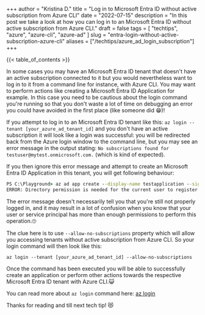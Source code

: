 +++
author = "Kristina D."
title = "Log in to Microsoft Entra ID without active subscription from Azure CLI"
date = "2022-07-15"
description = "In this post we take a look at how you can log in to an Microsoft Entra ID without active subscription from Azure CLI."
draft = false
tags = [
    "techtips",
    "azure",
    "azure-cli",
    "azure-ad"
]
slug = "entra-login-without-active-subscription-azure-cli"
aliases = ["/techtips/azure_ad_login_subscription"]
+++

{{< table_of_contents >}}

In some cases you may have an Microsoft Entra ID tenant that doesn't have an active subscription connected to it but you would nevertheless want to log in to it from a command line for instance, with Azure CLI. You may want to perform actions like creating a Microsoft Entra ID Application for example. In this case you need to be cautious about the login command you're running so that you don't waste a lot of time on debugging an error you could have avoided in the first place (like someone did 😁)!

If you attempt to log in to an Microsoft Entra ID tenant like this:  ```az login --tenant [your_azure_ad_tenant_id]``` and you don't have an active subscription it will look like a login was successful: you will be redirected back from the Azure login window to the command line, but you may see an error message in the output stating: ```No subscriptions found for testuser@mytest.onmicrosoft.com.``` (which is kind of expected).

If you then ignore this error message and attempt to create an Microsoft Entra ID Application in this tenant, you will get following behaviour:

``` cmd
PS C:\Playground> az ad app create --display-name testapplication --sign-in-audience AzureADMyOrg --web-redirect-uris https://testapplication.com/callback
ERROR: Directory permission is needed for the current user to register the application. For how to configure, please refer 'https://docs.microsoft.com/azure/azure-resource-manager/resource-group-create-service-principal-portal'. Original error: Insufficient privileges to complete the operation.
```

The error message doesn't necessarily tell you that you're still not properly logged in, and it may result in a lot of confusion when you know that your user or service principal has more than enough permissions to perform this operation.🙄

The clue here is to use ```--allow-no-subscriptions``` property which will allow you accessing tenants without active subscription from Azure CLI. So your login command will then look like this:

```az login --tenant [your_azure_ad_tenant_id] --allow-no-subscriptions```

Once the command has been executed you will be able to successfully create an application or perform other actions towards the respective Microsoft Entra ID tenant with Azure CLI.😺

You can read more about ```az login``` command here: [az login](https://docs.microsoft.com/en-us/cli/azure/reference-index?view=azure-cli-latest#az-login)

Thanks for reading and till next tech tip! 😻
